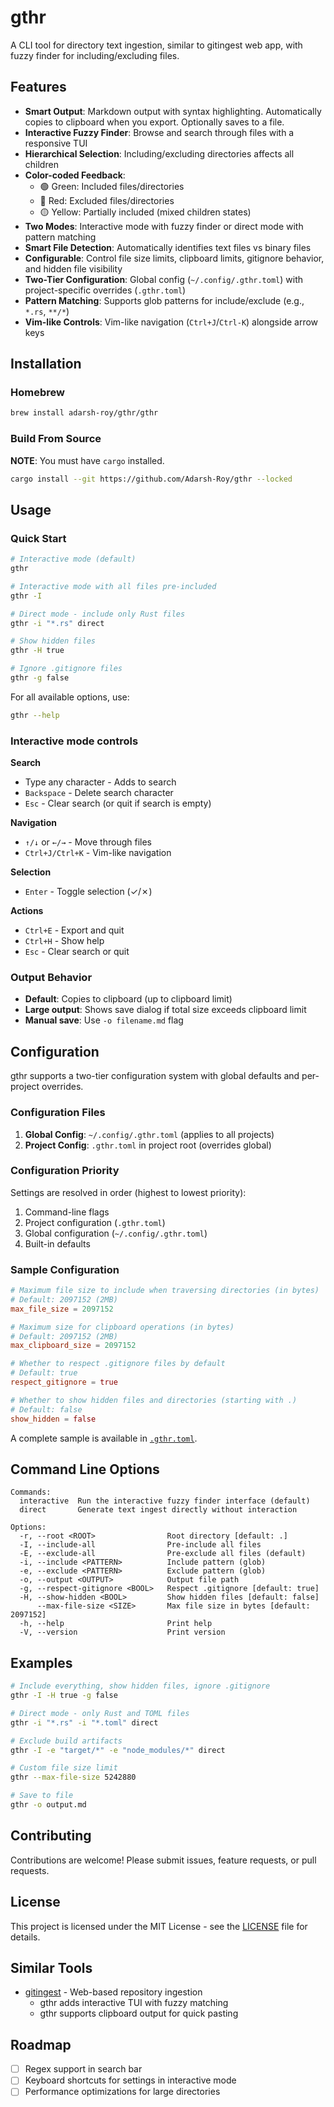 # gthr

A CLI tool for directory text ingestion, similar to gitingest web app, with fuzzy finder for including/excluding files.

## Features

- **Smart Output**: Markdown output with syntax highlighting. Automatically copies to clipboard when you export. Optionally saves to a file.
- **Interactive Fuzzy Finder**: Browse and search through files with a responsive TUI
- **Hierarchical Selection**: Including/excluding directories affects all children
- **Color-coded Feedback**:
  - 🟢 Green: Included files/directories
  - 🔴 Red: Excluded files/directories
  - 🟡 Yellow: Partially included (mixed children states)
- **Two Modes**: Interactive mode with fuzzy finder or direct mode with pattern matching
- **Smart File Detection**: Automatically identifies text files vs binary files
- **Configurable**: Control file size limits, clipboard limits, gitignore behavior, and hidden file visibility
- **Two-Tier Configuration**: Global config (`~/.config/.gthr.toml`) with project-specific overrides (`.gthr.toml`)
- **Pattern Matching**: Supports glob patterns for include/exclude (e.g., `*.rs`, `**/*`)
- **Vim-like Controls**: Vim-like navigation (`Ctrl+J`/`Ctrl-K`) alongside arrow keys

## Installation

### Homebrew

```bash
brew install adarsh-roy/gthr/gthr
```

### Build From Source

**NOTE**: You must have `cargo` installed.

```bash
cargo install --git https://github.com/Adarsh-Roy/gthr --locked
```

## Usage

### Quick Start

```bash
# Interactive mode (default)
gthr

# Interactive mode with all files pre-included
gthr -I

# Direct mode - include only Rust files
gthr -i "*.rs" direct

# Show hidden files
gthr -H true

# Ignore .gitignore files
gthr -g false
```

For all available options, use:
```bash
gthr --help
```

### Interactive mode controls

**Search**
- Type any character - Adds to search
- `Backspace` - Delete search character
- `Esc` - Clear search (or quit if search is empty)

**Navigation**
- `↑/↓` or `←/→` - Move through files
- `Ctrl+J/Ctrl+K` - Vim-like navigation

**Selection**
- `Enter` - Toggle selection (✓/✗)

**Actions**
- `Ctrl+E` - Export and quit
- `Ctrl+H` - Show help
- `Esc` - Clear search or quit

### Output Behavior
- **Default**: Copies to clipboard (up to clipboard limit)
- **Large output**: Shows save dialog if total size exceeds clipboard limit
- **Manual save**: Use `-o filename.md` flag

## Configuration

gthr supports a two-tier configuration system with global defaults and per-project overrides.

### Configuration Files

1. **Global Config**: `~/.config/.gthr.toml` (applies to all projects)
2. **Project Config**: `.gthr.toml` in project root (overrides global)

### Configuration Priority

Settings are resolved in order (highest to lowest priority):
1. Command-line flags
2. Project configuration (`.gthr.toml`)
3. Global configuration (`~/.config/.gthr.toml`)
4. Built-in defaults

### Sample Configuration

```toml
# Maximum file size to include when traversing directories (in bytes)
# Default: 2097152 (2MB)
max_file_size = 2097152

# Maximum size for clipboard operations (in bytes)
# Default: 2097152 (2MB)
max_clipboard_size = 2097152

# Whether to respect .gitignore files by default
# Default: true
respect_gitignore = true

# Whether to show hidden files and directories (starting with .)
# Default: false
show_hidden = false
```

A complete sample is available in [`.gthr.toml`](./.gthr.toml).

## Command Line Options

```
Commands:
  interactive  Run the interactive fuzzy finder interface (default)
  direct       Generate text ingest directly without interaction

Options:
  -r, --root <ROOT>                Root directory [default: .]
  -I, --include-all                Pre-include all files
  -E, --exclude-all                Pre-exclude all files (default)
  -i, --include <PATTERN>          Include pattern (glob)
  -e, --exclude <PATTERN>          Exclude pattern (glob)
  -o, --output <OUTPUT>            Output file path
  -g, --respect-gitignore <BOOL>   Respect .gitignore [default: true]
  -H, --show-hidden <BOOL>         Show hidden files [default: false]
      --max-file-size <SIZE>       Max file size in bytes [default: 2097152]
  -h, --help                       Print help
  -V, --version                    Print version
```

## Examples

```bash
# Include everything, show hidden files, ignore .gitignore
gthr -I -H true -g false

# Direct mode - only Rust and TOML files
gthr -i "*.rs" -i "*.toml" direct

# Exclude build artifacts
gthr -I -e "target/*" -e "node_modules/*" direct

# Custom file size limit
gthr --max-file-size 5242880

# Save to file
gthr -o output.md
```

## Contributing

Contributions are welcome! Please submit issues, feature requests, or pull requests.

## License

This project is licensed under the MIT License - see the [LICENSE](./LICENSE) file for details.

## Similar Tools

- [gitingest](https://gitingest.com/) - Web-based repository ingestion
  - gthr adds interactive TUI with fuzzy matching
  - gthr supports clipboard output for quick pasting

## Roadmap

- [ ] Regex support in search bar
- [ ] Keyboard shortcuts for settings in interactive mode
- [ ] Performance optimizations for large directories
